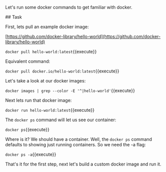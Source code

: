 Let's run some docker commands to get familiar with docker.

## Task

First, lets pull an example docker image:

[https://github.com/docker-library/hello-world](https://github.com/docker-library/hello-world)

`docker pull hello-world:latest`{{execute}}

Equivalent command:

`docker pull docker.io/hello-world:latest`{{execute}}

Let's take a look at our docker images:

`docker images | grep --color -E '^|hello-world'`{{execute}}

Next lets run that docker image:

`docker run hello-world:latest`{{execute}}

The `docker ps` command will let us see our container:

`docker ps`{{execute}}

Where is it? We should have a container. Well, the `docker ps` command defaults to showing just running containers. So we need the -a flag:

`docker ps -a`{{execute}}

That's it for the first step, next let's build a custom docker image and run it.